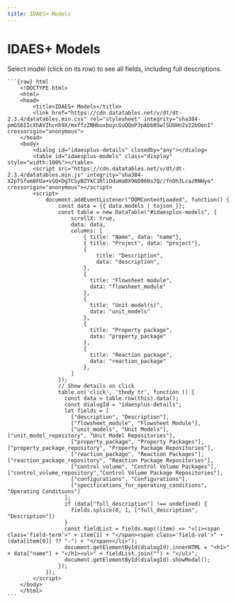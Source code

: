 ```yaml
---
title: IDAES+ Models
---
```

# IDAES+ Models
Select model (click on its row) to see all fields, including full descriptions.

````{datatemplate:yaml} data.yaml
```{raw} html
    <!DOCTYPE html>
    <html>
    <head>
        <title>IDAES+ Models</title>
        <link href="https://cdn.datatables.net/v/dt/dt-2.3.4/datatables.min.css" rel="stylesheet" integrity="sha384-pmGS6IIcXhAVIhcnh9X/mxffzZNHbuxboycGuQQoP3pAbb0SwlSUUHn2v22bOenI" crossorigin="anonymous">
    </head>
    <body>
        <dialog id="idaesplus-details" closedby="any"></dialog>
        <table id="idaesplus-models" class="display" style="width:100%"></table>
        <script src="https://cdn.datatables.net/v/dt/dt-2.3.4/datatables.min.js" integrity="sha384-X2pTSfom8FUa+vGQ+DgTCSyBZYkC1RliOduHa0X96D060s7Q//fnOh3LcazRNHyo" crossorigin="anonymous"></script>
        <script>
            document.addEventListener("DOMContentLoaded", function() {
                const data = {{ data.models | tojson }};
                const table = new DataTable("#idaesplus-models", {
                    scrollX: true,
                    data: data,
                    columns: [
                        { title: "Name", data: "name"},
                        { title: "Project", data: "project"},
                        {
                            title: "Description",
                            data: "description",
                        },
                        {
                          title: "Flowsheet module",
                          data: "flowsheet_module"
                        },
                        {
                          title: "Unit model(s)",
                          data: "unit_models"
                        },
                        {
                          title: "Property package",
                          data: "property_package"
                        },
                        {
                          title: "Reaction package",
                          data: "reaction_package"
                        },
                    ]
                });
                // Show details on click
                table.on('click', 'tbody tr', function () {
                  const data = table.row(this).data();
                  const dialogId = "idaesplus-details";
                  let fields = [
                    ["description", "Description"],
                    ["flowsheet_module", "Flowsheet Module"],
                    ["unit_models", "Unit Models"], ["unit_model_repository", "Unit Model Repositories"], 
                    ["property_package", "Property Packages"], ["property_package_repository", "Property Package Repositories"], 
                    ["reaction_package", "Reaction Packages"], ["reaction_package_repository", "Reaction Package Repositories"],
                    ["control_volume", "Control Volume Packages"], ["control_volume_repository","Control Volume Package Repositories"],
                    ["configurations", "Configurations"], 
                    ["specifications_for_operating_conditions", "Operating Conditions"]
                  ];
                  if (data["full_description"] !== undefined) {
                    fields.splice(0, 1, ["full_description", "Description"])
                  }
                  const fieldList = fields.map((item) => "<li><span class='field-term'>" + item[1] + "</span><span class='field-val'>" + (data[item[0]] ?? "-") + "</span></li>");
                  document.getElementById(dialogId).innerHTML = "<h1>" + data["name"] + "</h1><ul>" + fieldList.join("") + "</ul>";
                  document.getElementById(dialogId).showModal();
                });
            });
        </script>
    </body>
    </html>
```
````
